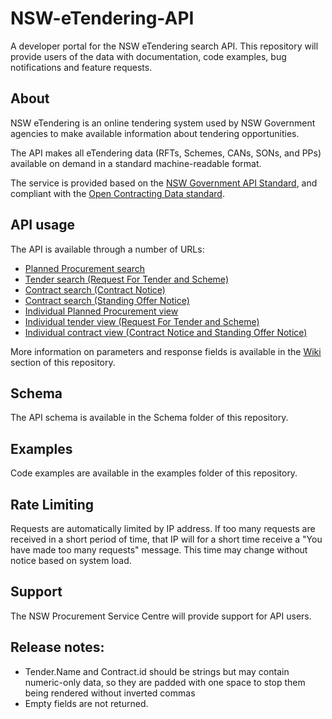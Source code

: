 # NSW-eTendering-API
A developer portal for the NSW eTendering search API.  This repository will provide users of the data with documentation, code examples, bug notifications and feature requests.

## About
NSW eTendering is an online tendering system used by NSW Government agencies to make available information about tendering opportunities.

The API makes all eTendering data (RFTs, Schemes, CANs, SONs, and PPs) available on demand in a standard machine-readable format.

The service is provided based on the [NSW Government API Standard](https://www.finance.nsw.gov.au/ict/resources/api-standard), and compliant with the [Open Contracting Data standard](https://github.com/open-contracting/standard).  

## API usage
The API is available through a number of URLs:
- [Planned Procurement search](https://tenders.nsw.gov.au/?event=public.api.planning.search)
- [Tender search (Request For Tender and Scheme)](https://tenders.nsw.gov.au/?event=public.api.tender.search)
- [Contract search (Contract Notice)](https://tenders.nsw.gov.au/?event=public.api.contract.search&type=cnEvent)
- [Contract search (Standing Offer Notice)](https://tenders.nsw.gov.au/?event=public.api.standingoffer.search&type=sonEvent)
- [Individual Planned Procurement view](https://tenders.nsw.gov.au/?event=public.api.planning.view&PlannedProcurementUUID=6C713846-F502-9A2E-DAEAF329346BA226)
- [Individual tender view (Request For Tender and Scheme)](https://tenders.nsw.gov.au/?event=public.api.tender.view&RFTUUID=AB473223-0E1B-F452-69D9899F409F6FAE)
- [Individual contract view (Contract Notice and Standing Offer Notice)](https://tenders.nsw.gov.au/?event=public.api.contract.view&CNUUID=D3D64056-DDCE-933B-DA1E77914452D4B1)

More information on parameters and response fields is available in the [Wiki](https://github.com/NSW-eTendering/NSW-eTendering-API/wiki) section of this repository.

 
## Schema
The API schema is available in the Schema folder of this repository.

## Examples
Code examples are available in the examples folder of this repository.

## Rate Limiting
Requests are automatically limited by IP address.  If too many requests are received in a short period of time, that IP will for a short time receive a "You have made too many requests" message.  This time may change without notice based on system load.

## Support
The NSW Procurement Service Centre will provide support for API users.

## Release notes:
- Tender.Name and Contract.id should be strings but may contain numeric-only data, so they are padded with one space to stop them being rendered without inverted commas
- Empty fields are not returned.

